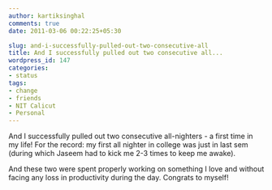 ```yaml
---
author: kartiksinghal
comments: true
date: 2011-03-06 00:22:25+05:30

slug: and-i-successfully-pulled-out-two-consecutive-all
title: And I successfully pulled out two consecutive all...
wordpress_id: 147
categories:
- status
tags:
- change
- friends
- NIT Calicut
- Personal
---
```


And I successfully pulled out two consecutive all-nighters - a first time in my life! For the record: my first all nighter in college was just in last sem (during which Jaseem had to kick me 2-3 times to keep me awake). 

And these two were spent properly working on something I love and without facing any loss in productivity during the day. Congrats to myself!
